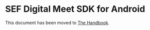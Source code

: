 # SEF Digital Meet SDK for Android

This document has been moved to [The Handbook](https://jitsi.github.io/handbook/docs/dev-guide/dev-guide-android-sdk).
